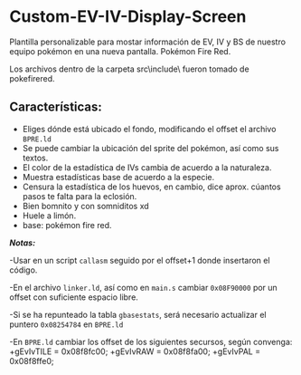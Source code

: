 # Custom-EV-IV-Display-Screen
 Plantilla personalizable para mostar información de EV, IV y BS de nuestro equipo pokémon en una nueva pantalla. Pokémon Fire Red.
 
Los archivos dentro de la carpeta src\include\ fueron tomado de pokefirered.
 
Características:
-
+ Eliges dónde está ubicado el fondo, modificando el offset el archivo `BPRE.ld`
+ Se puede cambiar la ubicación del sprite del pokémon, así como sus textos.
+ El color de la estadística de IVs cambia de acuerdo a la naturaleza.
+ Muestra estadísticas base de acuerdo a la especie.
+ Censura la estadística de los huevos, en cambio, dice aprox. cúantos pasos te falta para la eclosión.
+ Bien bomnito y con somniditos xd
+ Huele a limón.
+ base: pokémon fire red.

***Notas:***

-Usar en un script `callasm` seguido por el offset+1 donde insertaron el código.

-En el archivo `linker.ld`, así como en `main.s` cambiar `0x08F90000` por un offset con suficiente espacio libre.

-Si se ha repunteado la tabla `gbasestats`, será necesario actualizar el puntero `0x08254784` en `BPRE.ld`

-En `BPRE.ld` cambiar los offset  de los siguientes secursos, según convenga:
  +gEvIvTILE = 0x08f8fc00;
  +gEvIvRAW = 0x08f8fa00;
  +gEvIvPAL = 0x08f8ffe0;
